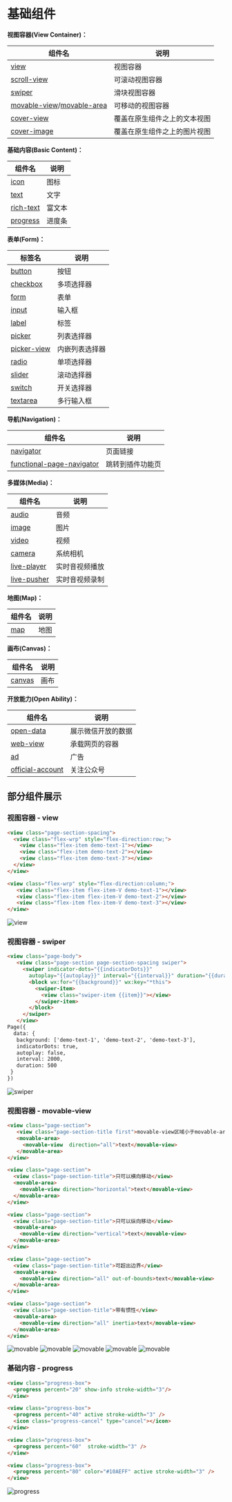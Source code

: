 # 基础组件

**视图容器(View Container)：**

| 组件名                                                       | 说明                         |
| ------------------------------------------------------------ | ---------------------------- |
| [view](https://developers.weixin.qq.com/miniprogram/dev/component/view.html) | 视图容器                     |
| [scroll-view](https://developers.weixin.qq.com/miniprogram/dev/component/scroll-view.html) | 可滚动视图容器               |
| [swiper](https://developers.weixin.qq.com/miniprogram/dev/component/swiper.html) | 滑块视图容器                 |
| [movable-view](https://developers.weixin.qq.com/miniprogram/dev/component/movable-view.html)/[movable-area](https://developers.weixin.qq.com/miniprogram/dev/component/movable-view.html#movable-area) | 可移动的视图容器             |
| [cover-view](https://developers.weixin.qq.com/miniprogram/dev/component/cover-view.html) | 覆盖在原生组件之上的文本视图 |
| [cover-image](https://developers.weixin.qq.com/miniprogram/dev/component/cover-view.html#cover-image) | 覆盖在原生组件之上的图片视图 |

**基础内容(Basic Content)：**

| 组件名                                                       | 说明   |
| ------------------------------------------------------------ | ------ |
| [icon](https://developers.weixin.qq.com/miniprogram/dev/component/icon.html) | 图标   |
| [text](https://developers.weixin.qq.com/miniprogram/dev/component/text.html) | 文字   |
| [rich-text](https://developers.weixin.qq.com/miniprogram/dev/component/rich-text.html) | 富文本 |
| [progress](https://developers.weixin.qq.com/miniprogram/dev/component/progress.html) | 进度条 |

**表单(Form)：**

| 标签名                                                       | 说明           |
| ------------------------------------------------------------ | -------------- |
| [button](https://developers.weixin.qq.com/miniprogram/dev/component/button.html) | 按钮           |
| [checkbox](https://developers.weixin.qq.com/miniprogram/dev/component/checkbox.html) | 多项选择器     |
| [form](https://developers.weixin.qq.com/miniprogram/dev/component/form.html) | 表单           |
| [input](https://developers.weixin.qq.com/miniprogram/dev/component/input.html) | 输入框         |
| [label](https://developers.weixin.qq.com/miniprogram/dev/component/label.html) | 标签           |
| [picker](https://developers.weixin.qq.com/miniprogram/dev/component/picker.html) | 列表选择器     |
| [picker-view](https://developers.weixin.qq.com/miniprogram/dev/component/picker-view.html) | 内嵌列表选择器 |
| [radio](https://developers.weixin.qq.com/miniprogram/dev/component/radio.html) | 单项选择器     |
| [slider](https://developers.weixin.qq.com/miniprogram/dev/component/slider.html) | 滚动选择器     |
| [switch](https://developers.weixin.qq.com/miniprogram/dev/component/switch.html) | 开关选择器     |
| [textarea](https://developers.weixin.qq.com/miniprogram/dev/component/textarea.html) | 多行输入框     |

**导航(Navigation)：**

| 组件名                                                       | 说明             |
| ------------------------------------------------------------ | ---------------- |
| [navigator](https://developers.weixin.qq.com/miniprogram/dev/component/navigator.html) | 页面链接         |
| [functional-page-navigator](https://developers.weixin.qq.com/miniprogram/dev/component/functional-page-navigator.html) | 跳转到插件功能页 |

**多媒体(Media)：**

| 组件名                                                       | 说明           |
| ------------------------------------------------------------ | -------------- |
| [audio](https://developers.weixin.qq.com/miniprogram/dev/component/audio.html) | 音频           |
| [image](https://developers.weixin.qq.com/miniprogram/dev/component/image.html) | 图片           |
| [video](https://developers.weixin.qq.com/miniprogram/dev/component/video.html) | 视频           |
| [camera](https://developers.weixin.qq.com/miniprogram/dev/component/camera.html) | 系统相机       |
| [live-player](https://developers.weixin.qq.com/miniprogram/dev/component/live-player.html) | 实时音视频播放 |
| [live-pusher](https://developers.weixin.qq.com/miniprogram/dev/component/live-pusher.html) | 实时音视频录制 |

**地图(Map)：**

| 组件名                                                       | 说明 |
| ------------------------------------------------------------ | ---- |
| [map](https://developers.weixin.qq.com/miniprogram/dev/component/map.html) | 地图 |

**画布(Canvas)：**

| 组件名                                                       | 说明 |
| ------------------------------------------------------------ | ---- |
| [canvas](https://developers.weixin.qq.com/miniprogram/dev/component/canvas.html) | 画布 |

**开放能力(Open Ability)：**

| 组件名                                                       | 说明               |
| ------------------------------------------------------------ | ------------------ |
| [open-data](https://developers.weixin.qq.com/miniprogram/dev/component/open-data.html) | 展示微信开放的数据 |
| [web-view](https://developers.weixin.qq.com/miniprogram/dev/component/web-view.html) | 承载网页的容器     |
| [ad](https://developers.weixin.qq.com/miniprogram/dev/component/ad.html) | 广告               |
| [official-account](https://developers.weixin.qq.com/miniprogram/dev/component/official-account.html) | 关注公众号         |

## 部分组件展示

### 视图容器 - view

```html
<view class="page-section-spacing">
  <view class="flex-wrp" style="flex-direction:row;">
    <view class="flex-item demo-text-1"></view>
    <view class="flex-item demo-text-2"></view>
    <view class="flex-item demo-text-3"></view>
  </view>
</view>

<view class="flex-wrp" style="flex-direction:column;">
   <view class="flex-item flex-item-V demo-text-1"></view>
   <view class="flex-item flex-item-V demo-text-2"></view>
   <view class="flex-item flex-item-V demo-text-3"></view>
</view>
```

![view](amWiki/images/view.png)

### 视图容器 - swiper

```html
<view class="page-body">
   <view class="page-section page-section-spacing swiper">
     <swiper indicator-dots="{{indicatorDots}}"
       autoplay="{{autoplay}}" interval="{{interval}}" duration="{{duration}}">
       <block wx:for="{{background}}" wx:key="*this">
         <swiper-item>
           <view class="swiper-item {{item}}"></view>
         </swiper-item>
       </block>
     </swiper>
   </view>
Page({
  data: {
   background: ['demo-text-1', 'demo-text-2', 'demo-text-3'],
   indicatorDots: true,
   autoplay: false,
   interval: 2000,
   duration: 500
 }
})
```

![swiper](amWiki/images/swiper.gif)

### 视图容器 - movable-view

```html
<view class="page-section">
   <view class="page-section-title first">movable-view区域小于movable-area</view>
   <movable-area>
     <movable-view  direction="all">text</movable-view>
   </movable-area>
</view>

<view class="page-section">
  <view class="page-section-title">只可以横向移动</view>
  <movable-area>
    <movable-view direction="horizontal">text</movable-view>
  </movable-area>
</view>

<view class="page-section">
  <view class="page-section-title">只可以纵向移动</view>
  <movable-area>
    <movable-view direction="vertical">text</movable-view>
  </movable-area>
</view>

<view class="page-section">
  <view class="page-section-title">可超出边界</view>
  <movable-area>
    <movable-view direction="all" out-of-bounds>text</movable-view>
  </movable-area>
</view>

<view class="page-section">
  <view class="page-section-title">带有惯性</view>
  <movable-area>
    <movable-view direction="all" inertia>text</movable-view>
  </movable-area>
</view>
```

![movable](amWiki/images/movable1.gif) ![movable](amWiki/images/movable2.gif) ![movable](amWiki/images/movable3.gif) ![movable](amWiki/images/movable4.gif) ![movable](amWiki/images/movable5.gif)

### 基础内容 - progress

```html
<view class="progress-box">
  <progress percent="20" show-info stroke-width="3"/>
</view>

<view class="progress-box">
  <progress percent="40" active stroke-width="3" />
  <icon class="progress-cancel" type="cancel"></icon>
</view>

<view class="progress-box">
  <progress percent="60"  stroke-width="3" />
</view>

<view class="progress-box">
  <progress percent="80" color="#10AEFF" active stroke-width="3" />
</view>
```

![progress](amWiki/images/progress.png)
